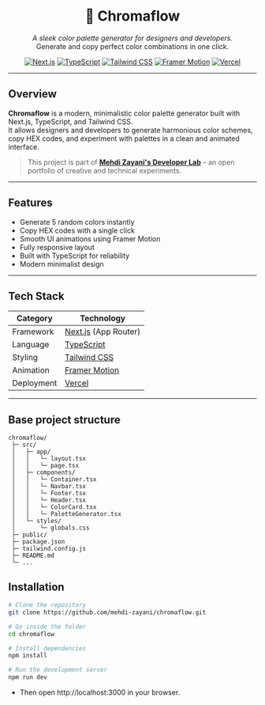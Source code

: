 <h1 align="center">🎨 Chromaflow</h1>

<p align="center">
  <em>A sleek color palette generator for designers and developers.</em><br/>
  Generate and copy perfect color combinations in one click.
</p>

<p align="center">
  <a href="https://nextjs.org/" target="_blank"><img src="https://img.shields.io/badge/Next.js-000000?style=for-the-badge&logo=nextdotjs&logoColor=white" alt="Next.js" /></a>
  <a href="https://www.typescriptlang.org/" target="_blank"><img src="https://img.shields.io/badge/TypeScript-007ACC?style=for-the-badge&logo=typescript&logoColor=white" alt="TypeScript" /></a>
  <a href="https://tailwindcss.com/" target="_blank"><img src="https://img.shields.io/badge/Tailwind_CSS-38B2AC?style=for-the-badge&logo=tailwind-css&logoColor=white" alt="Tailwind CSS" /></a>
  <a href="https://www.framer.com/motion/" target="_blank"><img src="https://img.shields.io/badge/Framer_Motion-EA4C89?style=for-the-badge&logo=framer&logoColor=white" alt="Framer Motion" /></a>
  <a href="https://vercel.com/" target="_blank"><img src="https://img.shields.io/badge/Deployed_on-Vercel-black?style=for-the-badge&logo=vercel&logoColor=white" alt="Vercel" /></a>
</p>

---

## Overview

**Chromaflow** is a modern, minimalistic color palette generator built with Next.js, TypeScript, and Tailwind CSS.  
It allows designers and developers to generate harmonious color schemes, copy HEX codes, and experiment with palettes in a clean and animated interface.

> This project is part of [**Mehdi Zayani's Developer Lab**](https://mehdizayani.com/thelab) – an open portfolio of creative and technical experiments.

---

## Features

- Generate 5 random colors instantly  
- Copy HEX codes with a single click  
- Smooth UI animations using Framer Motion  
- Fully responsive layout  
- Built with TypeScript for reliability  
- Modern minimalist design  

---

## Tech Stack

| Category | Technology |
|-----------|-------------|
| Framework | [Next.js](https://nextjs.org/) (App Router) |
| Language | [TypeScript](https://www.typescriptlang.org/) |
| Styling | [Tailwind CSS](https://tailwindcss.com/) |
| Animation | [Framer Motion](https://www.framer.com/motion/) |
| Deployment | [Vercel](https://vercel.com/) |

---

## Base project structure

```
chromaflow/
 ├─ src/
 │   ├─ app/
 │   │   └─ layout.tsx
 │   │   └─ page.tsx
 │   ├─ components/
 │   │   └─ Container.tsx
 │   │   └─ Navbar.tsx
 │   │   └─ Footer.tsx
 │   │   └─ Header.tsx
 │   │   └─ ColorCard.tsx
 │   │   └─ PaletteGenerator.tsx
 │   └─ styles/
 │       └─ globals.css
 ├─ public/
 ├─ package.json
 ├─ tailwind.config.js
 ├─ README.md
 └─ ...
```


## Installation

```bash
# Clone the repository
git clone https://github.com/mehdi-zayani/chromaflow.git

# Go inside the folder
cd chromaflow

# Install dependencies
npm install

# Run the development server
npm run dev

```

- Then open http://localhost:3000 in your browser.


